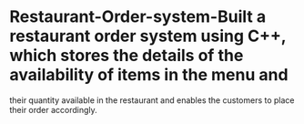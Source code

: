 # Restaurant-Order-system-Built a restaurant order system using C++, which stores the details of the availability of items in the menu and
their quantity available in the restaurant and enables the customers to place their order accordingly.
